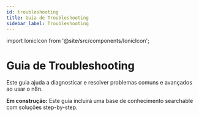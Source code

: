 ```yaml
---
id: troubleshooting
title: Guia de Troubleshooting
sidebar_label: Troubleshooting
---
```

import IonicIcon from '@site/src/components/IonicIcon';

# <IonicIcon name="bug-outline" size={32} /> Guia de Troubleshooting

Este guia ajuda a diagnosticar e resolver problemas comuns e avançados ao usar o n8n.

**<IonicIcon name="construct-outline" size={16} color="#f59e0b" /> Em construção:** Este guia incluirá uma base de conhecimento searchable com soluções step-by-step.
